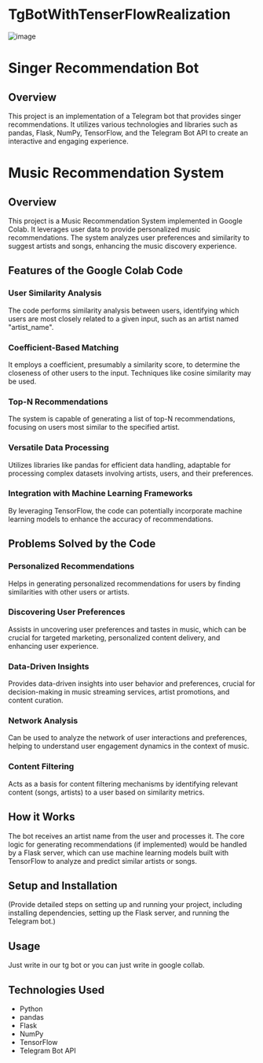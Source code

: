 # TgBotWithTenserFlowRealization
![image](https://github.com/kuromi1kow/TgBotWithTenserFlowRealization/assets/112749419/3e1a640a-d862-4081-b05c-3288763e3845)
# Singer Recommendation Bot

## Overview
This project is an implementation of a Telegram bot that provides singer recommendations. It utilizes various technologies and libraries such as pandas, Flask, NumPy, TensorFlow, and the Telegram Bot API to create an interactive and engaging experience.
# Music Recommendation System

## Overview
This project is a Music Recommendation System implemented in Google Colab. It leverages user data to provide personalized music recommendations. The system analyzes user preferences and similarity to suggest artists and songs, enhancing the music discovery experience.

## Features of the Google Colab Code

### User Similarity Analysis
The code performs similarity analysis between users, identifying which users are most closely related to a given input, such as an artist named "artist_name".

### Coefficient-Based Matching
It employs a coefficient, presumably a similarity score, to determine the closeness of other users to the input. Techniques like cosine similarity may be used.

### Top-N Recommendations
The system is capable of generating a list of top-N recommendations, focusing on users most similar to the specified artist.

### Versatile Data Processing
Utilizes libraries like pandas for efficient data handling, adaptable for processing complex datasets involving artists, users, and their preferences.

### Integration with Machine Learning Frameworks
By leveraging TensorFlow, the code can potentially incorporate machine learning models to enhance the accuracy of recommendations.

## Problems Solved by the Code

### Personalized Recommendations
Helps in generating personalized recommendations for users by finding similarities with other users or artists.

### Discovering User Preferences
Assists in uncovering user preferences and tastes in music, which can be crucial for targeted marketing, personalized content delivery, and enhancing user experience.

### Data-Driven Insights
Provides data-driven insights into user behavior and preferences, crucial for decision-making in music streaming services, artist promotions, and content curation.

### Network Analysis
Can be used to analyze the network of user interactions and preferences, helping to understand user engagement dynamics in the context of music.

### Content Filtering
Acts as a basis for content filtering mechanisms by identifying relevant content (songs, artists) to a user based on similarity metrics.

## How it Works
The bot receives an artist name from the user and processes it. The core logic for generating recommendations (if implemented) would be handled by a Flask server, which can use machine learning models built with TensorFlow to analyze and predict similar artists or songs.

## Setup and Installation
(Provide detailed steps on setting up and running your project, including installing dependencies, setting up the Flask server, and running the Telegram bot.)

## Usage
Just write in our tg bot or you can just write in google collab.
## Technologies Used
- Python
- pandas
- Flask
- NumPy
- TensorFlow
- Telegram Bot API

